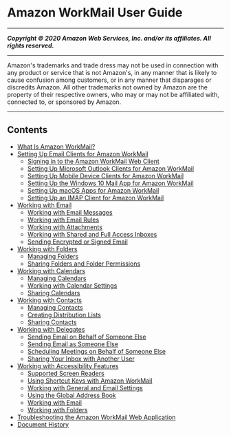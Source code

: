 # Amazon WorkMail User Guide

-----
*****Copyright &copy; 2020 Amazon Web Services, Inc. and/or its affiliates. All rights reserved.*****

-----
Amazon's trademarks and trade dress may not be used in 
     connection with any product or service that is not Amazon's, 
     in any manner that is likely to cause confusion among customers, 
     or in any manner that disparages or discredits Amazon. All other 
     trademarks not owned by Amazon are the property of their respective
     owners, who may or may not be affiliated with, connected to, or 
     sponsored by Amazon.

-----
## Contents
+ [What Is Amazon WorkMail?](what_is.md)
+ [Setting Up Email Clients for Amazon WorkMail](clients.md)
   + [Signing in to the Amazon WorkMail Web Client](web-client.md)
   + [Setting Up Microsoft Outlook Clients for Amazon WorkMail](outlook-client.md)
   + [Setting Up Mobile Device Clients for Amazon WorkMail](mobile-client.md)
   + [Setting Up the Windows 10 Mail App for Amazon WorkMail](connect_win10_mail.md)
   + [Setting Up macOS Apps for Amazon WorkMail](connect_mac_mail.md)
   + [Setting Up an IMAP Client for Amazon WorkMail](using_IMAP_client.md)
+ [Working with Email](email_overview.md)
   + [Working with Email Messages](email-messages.md)
   + [Working with Email Rules](email-rules.md)
   + [Working with Attachments](email-attachments.md)
   + [Working with Shared and Full Access Inboxes](shared-inboxes.md)
   + [Sending Encrypted or Signed Email](send_encrypted_email.md)
+ [Working with Folders](folders_overview.md)
   + [Managing Folders](manage-folders.md)
   + [Sharing Folders and Folder Permissions](share-folders.md)
+ [Working with Calendars](calendars_overview.md)
   + [Managing Calendars](manage-calendars.md)
   + [Working with Calendar Settings](calendar-settings.md)
   + [Sharing Calendars](share-calendars.md)
+ [Working with Contacts](contacts_overview.md)
   + [Managing Contacts](manage-contacts.md)
   + [Creating Distribution Lists](create_distribution_list.md)
   + [Sharing Contacts](share-contacts.md)
+ [Working with Delegates](delegates_overview.md)
   + [Sending Email on Behalf of Someone Else](send_email_delegate.md)
   + [Sending Email as Someone Else](send_email_as.md)
   + [Scheduling Meetings on Behalf of Someone Else](schedule_meeting_delegate.md)
   + [Sharing Your Inbox with Another User](share_your_inbox.md)
+ [Working with Accessibility Features](accessibility.md)
   + [Supported Screen Readers](supported-screenreaders.md)
   + [Using Shortcut Keys with Amazon WorkMail](shortcut-keys.md)
   + [Working with General and Email Settings](general-settings.md)
   + [Using the Global Address Book](using-global-address-book.md)
   + [Working with Email](working-with-email.md)
   + [Working with Folders](working-folders.md)
+ [Troubleshooting the Amazon WorkMail Web Application](troubleshooting.md)
+ [Document History](DocumentHistory.md)